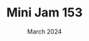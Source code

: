 ---
title: Mini Jam 153
date: "March 2024"
description: "My first game jam submission. Built with Go and Ebitengine (a games library). I came 92nd out of 231."
links:
  - name: "Play Game"
    url: "https://hatchibombotar.itch.io/fishing-for-gold"
  - name: "View Final Ranking"
    url: "https://itch.io/jam/mini-jam-153-fishing/rate/2563002"

image: "https://img.itch.zone/aW1nLzE1MjUxOTM5LnBuZw==/315x250%23c/szkRQf.png"
---